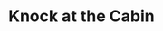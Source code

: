 ---
title: "Knock at the Cabin"
year: 2023
rating: 3
stars: "★★★"
rewatched: false
permalink: "knock-at-the-cabin"
watched_on: 2023-11-26
---